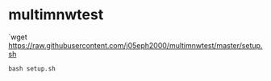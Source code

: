 # multimnwtest
`wget https://raw.githubusercontent.com/j05eph2000/multimnwtest/master/setup.sh

`bash setup.sh
`
